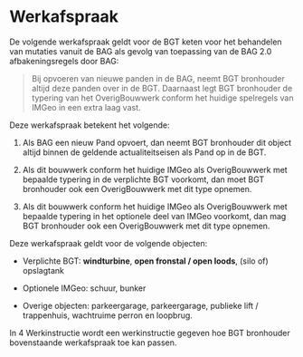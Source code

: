 Werkafspraak
============

De volgende werkafspraak geldt voor de BGT keten voor het behandelen van
mutaties vanuit de BAG als gevolg van toepassing van de BAG 2.0
afbakeningsregels door BAG:

>   Bij opvoeren van nieuwe panden in de BAG, neemt BGT bronhouder altijd deze
>   panden over in de BGT. Daarnaast legt BGT bronhouder de typering van het
>   OverigBouwwerk conform het huidige spelregels van IMGeo in een extra laag
>   vast.

Deze werkafspraak betekent het volgende:

1.  Als BAG een nieuw Pand opvoert, dan neemt BGT bronhouder dit object altijd
    binnen de geldende actualiteitseisen als Pand op in de BGT.

2.  Als dit bouwwerk conform het huidige IMGeo als OverigBouwwerk met bepaalde
    typering in de verplichte BGT voorkomt, dan moet BGT bronhouder ook een
    OverigBouwwerk met dit type opnemen.

3.  Als dit bouwwerk conform het huidige IMGeo als OverigBouwwerk met bepaalde
    typering in het optionele deel van IMGeo voorkomt, dan mag BGT bronhouder
    ook een OverigBouwwerk met dit type opnemen.

Deze werkafspraak geldt voor de volgende objecten:

-   Verplichte BGT: **windturbine**, **open fronstal / open loods**, (silo of)
    opslagtank

-   Optionele IMGeo: schuur, bunker

-   Overige objecten: parkeergarage, parkeergarage, publieke lift / trappenhuis,
    wachtruime perron en loopbrug.

In 4 Werkinstructie wordt een werkinstructie gegeven hoe BGT bronhouder
bovenstaande werkafspraak toe kan passen.
